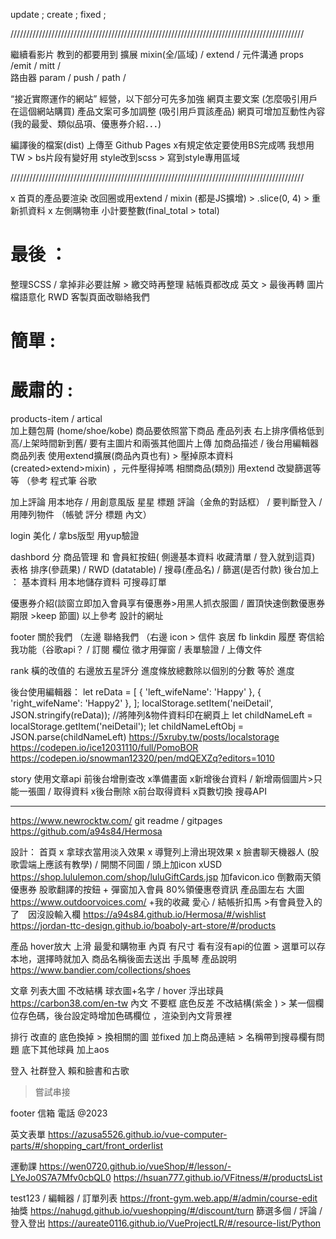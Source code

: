 update    ;
create   ;
fixed  ;

 /////////////////////////////////////////////////////////////////////////////////////////////

繼續看影片 教到的都要用到
擴展 mixin(全/區域) /  extend / 
元件溝通 props /emit / mitt /  
路由器  param / push / path / 

 “接近實際運作的網站” 經營，以下部分可先多加強
網頁主要文案 (怎麼吸引用戶在這個網站購買)
產品文案可多加調整 (吸引用戶買該產品)
網頁可增加互動性內容 (我的最愛、類似品項、優惠券介紹．．．)

編譯後的檔案(dist) 上傳至 Github Pages
x有規定依定要使用BS完成嗎 我想用TW > bs片段有變好用 style改到scss > 寫到style專用區域

 /////////////////////////////////////////////////////////////////////////////////////////////

x 首頁的產品要渲染 改回圈或用extend / mixin (都是JS擴增) >  .slice(0, 4) > 重新抓資料
x 左側購物車 小計要整數(final_total > total)

# 最後 ：
整理SCSS / 拿掉非必要註解 > 繳交時再整理 
結帳頁都改成 英文 > 最後再轉
圖片檔語意化
RWD
客製頁面改聯絡我們


# 簡單 :


 
# 嚴肅的  :




products-item / artical  
加上麵包屑 (home/shoe/kobe) 商品要依照當下商品 
產品列表 右上排序價格低到高/上架時間新到舊/
要有主圖片和兩張其他圖片上傳
加商品描述 / 後台用編輯器
商品列表 使用extend擴展(商品內頁也有) > 壓掉原本資料 (created>extend>mixin) ，元件壓得掉嗎
相關商品(類別) 用extend 改變篩選等等 （參考 程式筆 谷歌

加上評論 用本地存 / 用創意風版 星星 標題 評論（金魚的對話框） / 要判斷登入 / 用陣列物件 （帳號 評分 標題 內文） 


login
美化 / 拿bs版型
用yup驗證

dashbord
分 商品管理 和 會員紅按鈕(  側邊基本資料 收藏清單 / 登入就到這頁) 
表格 排序(參蔬果) / RWD (datatable) / 搜尋(產品名) / 篩選(是否付款)
後台加上 ：
基本資料 用本地儲存資料
可搜尋訂單

優惠券介紹(談窗立即加入會員享有優惠券>用黑人抓衣服圖  / 置頂快速倒數優惠券期限 >keep 節圖)
以上參考 設計的網址

footer
關於我們 （左邊
聯絡我們 （右邊 icon > 信件 哀居 fb linkdin 履歷 
寄信給我功能（谷歌api？  / 訂閱 欄位
徵才用彈窗 / 表單驗證 / 上傳文件

rank
橫的改值的
右邊放五星評分
進度條放總數除以個別的分數 等於 進度


後台使用編輯器：
let reData = [
    { 'left_wifeName': 'Happy' },
    { 'right_wifeName': 'Happy2' },
];
localStorage.setItem('neiDetail', JSON.stringify(reData));
//將陣列&物件資料印在網頁上
let childNameLeft = localStorage.getItem('neiDetail');
let childNameLeftObj = JSON.parse(childNameLeft) 
https://5xruby.tw/posts/localstorage
https://codepen.io/ice12031110/full/PomoBOR
https://codepen.io/snowman12320/pen/mdQEXZq?editors=1010

story
使用文章api 前後台增刪查改
x準備畫面 x新增後台資料 / 新增兩個圖片>只能一張圖 / 取得資料 x後台刪除 x前台取得資料 x頁數切換
搜尋API


---------------------
https://www.newrocktw.com/
git readme / gitpages https://github.com/a94s84/Hermosa

設計：
首頁 
x 拿球衣當用淡入效果
x 導覽列上滑出現效果
x 臉書聊天機器人 (股歌雲端上應該有教學) / 開關不同圖 / 頭上加icon
xUSD
https://shop.lululemon.com/shop/luluGiftCards.jsp
加favicon.ico
倒數兩天領優惠券 
股歌翻譯的按鈕
+
彈窗加入會員  80%領優惠卷資訊 
產品圖左右 大圖
https://www.outdoorvoices.com/
+我的收藏 愛心 / 結帳折扣馬 >有會員登入的了　因沒設輸入欄
https://a94s84.github.io/Hermosa/#/wishlist
https://jordan-ttc-design.github.io/boaboly-art-store/#/products

產品
hover放大
上滑 最愛和購物車
內頁
有尺寸 看有沒有api的位置 > 選單可以存本地，選擇時就加入 商品名稱後面去送出
手風琴 產品說明
https://www.bandier.com/collections/shoes

文章
列表大圖
不改結構 球衣圖+名字 / hover 浮出球員
https://carbon38.com/en-tw
內文
不要框 底色反差 不改結構(紫金 ) > 某一個欄位存色碼，後台設定時增加色碼欄位 ，渲染到內文背景裡

排行
改直的
底色換掉 > 換相關的圖 並fixed 
加上商品連結  > 名稱帶到搜尋欄有問題
底下其他球員
加上aos

登入 社群登入 賴和臉書和古歌
> 嘗試串接 

footer
信箱 電話 @2023

英文表單
https://azusa5526.github.io/vue-computer-parts/#/shopping_cart/front_orderlist

運動課
https://wen0720.github.io/vueShop/#/lesson/-LYeJo0S7A7Mfv0cbQL0
https://hsuan777.github.io/VFitness/#/productsList

test123  / 編輯器 / 訂單列表
https://front-gym.web.app/#/admin/course-edit
抽獎
https://nahugd.github.io/vueshopping/#/discount/turn
篩選多個 / 評論 /登入登出
https://aureate0116.github.io/VueProjectLR/#/resource-list/Python


